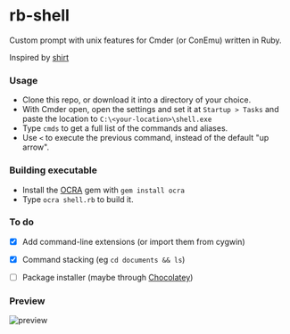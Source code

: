 # rb-shell

Custom prompt with unix features for Cmder (or ConEmu) written in Ruby.

Inspired by [shirt](https://github.com/jstorimer/shirt)

### Usage

- Clone this repo, or download it into a directory of your choice.
- With Cmder open, open the settings and set it at `Startup > Tasks` and paste the location to `C:\<your-location>\shell.exe`
- Type `cmds` to get a full list of the commands and aliases.
- Use `<` to execute the previous command, instead of the default "up arrow".

### Building executable

- Install the [OCRA](https://github.com/larsch/ocra) gem with `gem install ocra`
- Type `ocra shell.rb` to build it.

### To do
- [x] Add command-line extensions (or import them from cygwin)

- [x] Command stacking (eg `cd documents && ls`)

- [ ] Package installer (maybe through [Chocolatey](https://chocolatey.org/))


### Preview

![preview](https://i.imgur.com/T933Vu1.png)
